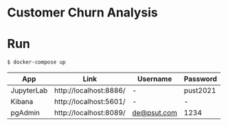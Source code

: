 
# Customer Churn Analysis

# Run
```sh
$ docker-compose up
```


| App | Link | Username | Password | 
| ------ | ------ | ------ | ------ |
| JupyterLab | http://localhost:8886/ | - | pust2021 | 
| Kibana | http://localhost:5601/ | - | - |
| pgAdmin| http://localhost:8089/ | de@psut.com | 1234 |






